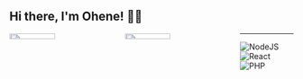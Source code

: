 <!--## Hi there 👋
-->
<!--
**oheneadj/oheneadj** is a ✨ _special_ ✨ repository because its `README.md` (this file) appears on your GitHub profile.

Here are some ideas to get you started:

- 🔭 I’m currently working on ...
- 🌱 I’m currently learning ...
- 👯 I’m looking to collaborate on ...
- 🤔 I’m looking for help with ...
- 💬 Ask me about ...
- 📫 How to reach me: ...
- 😄 Pronouns: ...
- ⚡ Fun fact: ...
-->

## Hi there, I'm Ohene! 👋🏾

<img align="left" width="40%" height="5%" src="https://github-readme-stats.vercel.app/api?username=oheneadj&show_icons=true&theme=radical" />

<img align="left" width="40%" height="5%" src="https://github-readme-stats.vercel.app/api/top-langs/?username=oheneadj&layout=compact" />

<hr>

<img align="left" alt="NodeJS" src="https://img.shields.io/badge/node.js-%2343853D.svg?style=for-the-badge&logo=node-dot-js&logoColor=white"/>
<img align="left" alt="React" src="https://img.shields.io/badge/react-%2320232a.svg?style=for-the-badge&logo=react&logoColor=%2361DAFB"/>
<img align="left" alt="PHP" src="https://img.shields.io/badge/PHP-777BB4?style=for-the-badge&logo=php&logoColor=white"/>
